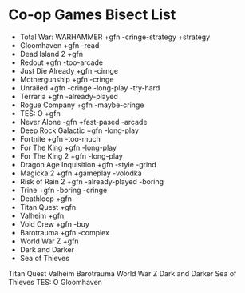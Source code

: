 # Co-op Games Bisect List

- Total War: WARHAMMER +gfn -cringe-strategy +strategy
- Gloomhaven +gfn -read
- Dead Island 2 +gfn
- Redout +gfn -too-arcade
- Just Die Already +gfn -cirnge
- Mothergunship +gfn -cringe
- Unrailed +gfn -cringe -long-play -try-hard
- Terraria +gfn -already-played
- Rogue Company +gfn -maybe-cringe
- TES: O +gfn
- Never Alone -gfn +fast-pased -arcade
- Deep Rock Galactic +gfn -long-play
- Fortnite +gfn -too-much
- For The King +gfn -long-play
- For The King 2 +gfn -long-play
- Dragon Age Inquisition +gfn -style -grind
- Magicka 2 +gfn +gameplay -volodka
- Risk of Rain 2 +gfn -already-played -boring
- Trine +gfn -boring -cringe
- Deathloop +gfn
- Titan Quest +gfn
- Valheim +gfn
- Void Crew +gfn -buy
- Barotrauma +gfn -complex
- World War Z +gfn
- Dark and Darker
- Sea of Thieves

Titan Quest
Valheim
Barotrauma
World War Z
Dark and Darker
Sea of Thieves
TES: O
Gloomhaven
